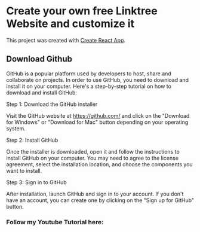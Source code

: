 # Create your own free Linktree Website and customize it

This project was created with [Create React App](https://github.com/facebook/create-react-app).

## Download Github

GitHub is a popular platform used by developers to host, share and collaborate on projects. In order to use GitHub, you need to download and install it on your computer. Here's a step-by-step tutorial on how to download and install GitHub:

Step 1: Download the GitHub installer

Visit the GitHub website at https://github.com/ and click on the "Download for Windows" or "Download for Mac" button depending on your operating system.

Step 2: Install GitHub

Once the installer is downloaded, open it and follow the instructions to install GitHub on your computer. You may need to agree to the license agreement, select the installation location, and choose the components you want to install.

Step 3: Sign in to GitHub

After installation, launch GitHub and sign in to your account. If you don't have an account, you can create one by clicking on the "Sign up for GitHub" button.

### Follow my Youtube Tutorial here:



